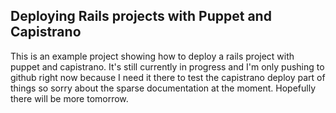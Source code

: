 ## Deploying Rails projects with Puppet and Capistrano

This is an example project showing how to deploy a rails project with puppet and capistrano.
It's still currently in progress and I'm only pushing to github right now because I need
it there to test the capistrano deploy part of things so sorry about the sparse
documentation at the moment. Hopefully there will be more tomorrow.
